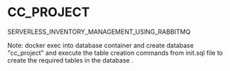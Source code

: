 # CC_PROJECT
SERVERLESS_INVENTORY_MANAGEMENT_USING_RABBITMQ

Note:
docker exec into database container and create database "cc_project" and execute the table creation commands from init.sql file to create the required tables in the database .
